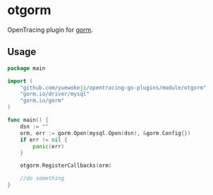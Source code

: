 # otgorm

OpenTracing plugin for [gorm](https://github.com/go-gorm/gorm).

## Usage

```go
package main

import (
	"github.com/yuewokeji/opentracing-go-plugins/module/otgorm"
	"gorm.io/driver/mysql"
	"gorm.io/gorm"
)

func main() {
	dsn := ""
	orm, err := gorm.Open(mysql.Open(dsn), &gorm.Config{})
	if err != nil {
		panic(err)
	}

	otgorm.RegisterCallbacks(orm)

	//do something
}

```